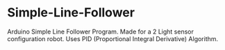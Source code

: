 # Simple-Line-Follower
Arduino Simple Line Follower Program.
Made for a 2 Light sensor configuration robot.
Uses PID (Proportional Integral Derivative) Algorithm.
